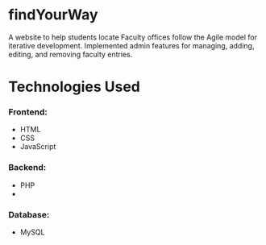 # findYourWay
A website to help students locate
Faculty offices follow the Agile model for iterative development. 
Implemented admin features for managing, adding, editing, and removing 
faculty entries.

# Technologies Used


### Frontend:
- HTML
- CSS
- JavaScript
  
### Backend:
- PHP
- 
### Database:
- MySQL

